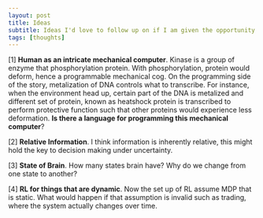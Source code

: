 ```yaml
---
layout: post
title: Ideas
subtitle: Ideas I'd love to follow up on if I am given the opportunity
tags: [thoughts]
---
```


[1] **Human as an intricate mechanical computer**. Kinase is a group of enzyme that phosphorylation protein. With phosphorylation, protein would deform,  hence a programmable mechanical cog. On the programming side of the story, metalization of DNA controls what to transcribe. For instance, when the environment head up, certain part of the DNA is metalized and different set of protein, known as heatshock protein is transcribed to perform protective function such that other proteins would experience less deformation. **Is there a language for programming this mechanical computer**?

[2] **Relative Information**. I think information is inherently relative, this might hold the key to decision making under uncertainty.

[3] **State of Brain**. How many states brain have? Why do we change from one state to another?

[4] **RL for things that are dynamic**. Now the set up of RL assume MDP that is static. What would happen if that assumption is invalid such as trading, where the system actually changes over time.  